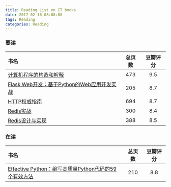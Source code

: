 ```yaml
---
title: Reading List on IT books
date: 2017-02-16 08:08:08
tags: Reading
categories: Reading
---
```


### 要读

| 书名 | 总页数 | 豆瓣评分 |
| :--- | :---: | :---: |
| [计算机程序的构造和解释](https://book.douban.com/subject/1148282/) | 473 | 9.5 |
| [Flask Web开发：基于Python的Web应用开发实战](https://book.douban.com/subject/26274202/) | 205 | 8.7 |
| [HTTP权威指南](https://book.douban.com/subject/10746113/) | 694 | 8.7 |
| [Redis实战](https://book.douban.com/subject/26612779/) | 300 | 8.4 |
| [Redis设计与实现](https://book.douban.com/subject/25900156/) | 388 | 8.5 |


### 在读

| 书名 | 总页数 | 豆瓣评分 |
| :--- | :---: | :---: |
| [Effective Python：编写高质量Python代码的59个有效方法](https://book.douban.com/subject/26709315/) | 210 | 8.8 |
